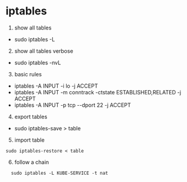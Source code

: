 # iptables

1. show all tables
* sudo iptables -L

2. show all tables verbose
* sudo iptables -nvL

3. basic rules
* iptables -A INPUT -i lo -j ACCEPT
* iptables -A INPUT -m conntrack -ctstate ESTABLISHED,RELATED -j ACCEPT
* iptables -A INPUT -p tcp --dport 22 -j ACCEPT

4. export tables 
* sudo iptables-save > table

5. import table

```shell
sudo iptables-restore < table
```

6. follow a chain
  
```shell
  sudo iptables -L KUBE-SERVICE -t nat
```
